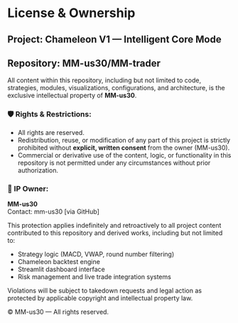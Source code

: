 
# License & Ownership

## Project: Chameleon V1 — Intelligent Core Mode
## Repository: MM-us30/MM-trader

All content within this repository, including but not limited to code, strategies, modules, visualizations, configurations, and architecture, is the exclusive intellectual property of **MM-us30**.

### 🛡️ Rights & Restrictions:
- All rights are reserved.
- Redistribution, reuse, or modification of any part of this project is strictly prohibited without **explicit, written consent** from the owner (MM-us30).
- Commercial or derivative use of the content, logic, or functionality in this repository is not permitted under any circumstances without prior authorization.

### 📜 IP Owner:
**MM-us30**  
Contact: mm-us30 [via GitHub]

This protection applies indefinitely and retroactively to all project content contributed to this repository and derived works, including but not limited to:
- Strategy logic (MACD, VWAP, round number filtering)
- Chameleon backtest engine
- Streamlit dashboard interface
- Risk management and live trade integration systems

Violations will be subject to takedown requests and legal action as protected by applicable copyright and intellectual property law.

© MM-us30 — All rights reserved.
